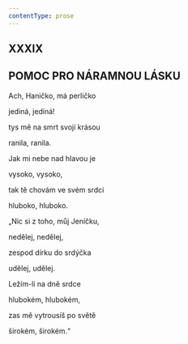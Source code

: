```yaml
---
contentType: prose
---
```


## XXXIX  

## POMOC PRO NÁRAMNOU LÁSKU

Ach, Haničko, má perličko  

jediná, jediná!

tys mě na smrt svojí krásou

ranila, ranila.

Jak mi nebe nad hlavou je

vysoko, vysoko,

tak tě chovám ve svém srdci

hluboko, hluboko.

„Nic si z toho, můj Jeníčku,

nedělej, nedělej,

zespod dírku do srdýčka

udělej, udělej.

Ležím-li na dně srdce

hlubokém, hlubokém,

zas mě vytrousíš po světě

širokém, širokém.“
